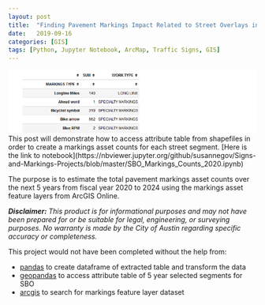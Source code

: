 ```yaml
---
layout: post
title:  "Finding Pavement Markings Impact Related to Street Overlays in 2020"
date:   2019-09-16
categories: [GIS]
tags: [Python, Jupyter Notebook, ArcMap, Traffic Signs, GIS]
---
```

<img src = "/assets/images/counts_table_thumbnail.PNG" width="800px">
This post will demonstrate how to access attribute table from shapefiles in order to create a markings asset counts for each street segment.
[Here is the link to notebook](https://nbviewer.jupyter.org/github/susannegov/Signs-and-Markings-Projects/blob/master/SBO_Markings_Counts_2020.ipynb)

<!--more-->

The purpose is to estimate the total pavement markings asset counts over the next 5 years from fiscal year 2020 to 2024 using the markings asset feature layers from ArcGIS Online.

<i><b>Disclaimer:</b> This product is for informational purposes and may not have been prepared for or be suitable for legal, engineering, or surveying purposes. No warranty is made by the City of Austin regarding specific accuracy or completeness.</i>

This project would not have been completed without the help from:
- [pandas](https://pandas.pydata.org/) to create dataframe of extracted table and transform the data
- [geopandas](http://geopandas.org/mapping.html) to access attribute table of 5 year selected segments for SBO
- [arcgis](https://esri.github.io/arcgis-python-api/apidoc/html/) to search for markings feature layer dataset
